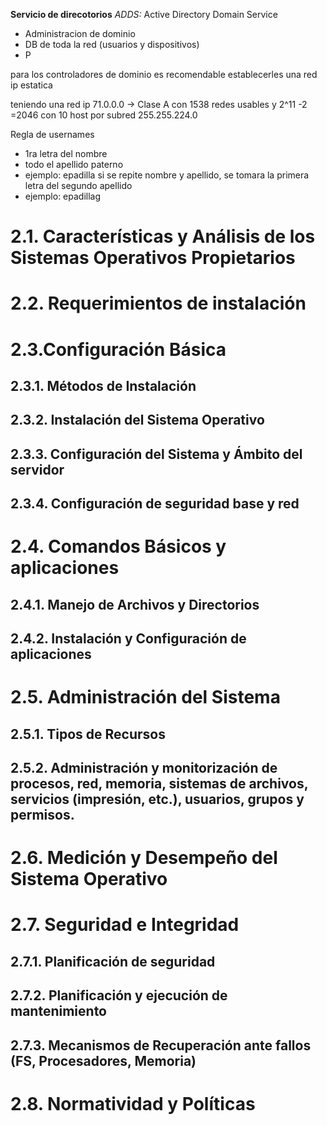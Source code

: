 **Servicio de direcotorios**
*ADDS:* Active Directory Domain Service
- Administracion de dominio
- DB de toda la red (usuarios y dispositivos)
- P

para los controladores de dominio es recomendable establecerles una red ip estatica

teniendo una red ip 71.0.0.0 -> Clase A
con 1538 redes usables  y 2^11 -2 =2046
con 10 host por subred
255.255.224.0

Regla de usernames
- 1ra letra del nombre
- todo el apellido paterno
- ejemplo: epadilla
si se repite nombre y apellido, se tomara la primera letra del segundo apellido
- ejemplo: epadillag
# 2.1. Características y Análisis de los Sistemas Operativos Propietarios  
# 2.2. Requerimientos de instalación  
# 2.3.Configuración Básica  
## 2.3.1. Métodos de Instalación  
## 2.3.2. Instalación del Sistema Operativo  
## 2.3.3. Configuración del Sistema y Ámbito del servidor  
## 2.3.4. Configuración de seguridad base y red  
# 2.4. Comandos Básicos y aplicaciones
## 2.4.1. Manejo de Archivos y Directorios  
## 2.4.2. Instalación y Configuración de aplicaciones  
# 2.5. Administración del Sistema
## 2.5.1. Tipos de Recursos  
## 2.5.2. Administración y monitorización de procesos, red, memoria, sistemas de archivos, servicios (impresión, etc.), usuarios, grupos y permisos.
# 2.6. Medición y Desempeño del Sistema Operativo
# 2.7. Seguridad e Integridad
## 2.7.1. Planificación de seguridad  
## 2.7.2. Planificación y ejecución de mantenimiento  
## 2.7.3. Mecanismos de Recuperación ante fallos (FS, Procesadores, Memoria)  
# 2.8. Normatividad y Políticas